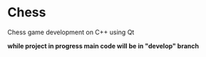 # Chess
Chess game development on C++ using Qt

**while project in progress main code will be in "develop" branch**
